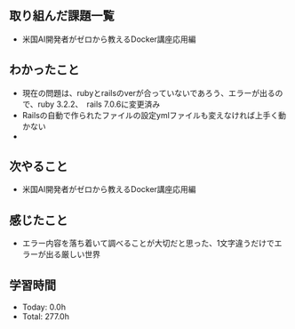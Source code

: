 ## 取り組んだ課題一覧
- 米国AI開発者がゼロから教えるDocker講座応用編
## わかったこと
- 現在の問題は、rubyとrailsのverが合っていないであろう、エラーが出るので、ruby 3.2.2、　rails 7.0.6に変更済み
- Railsの自動で作られたファイルの設定ymlファイルも変えなければ上手く動かない
- 
## 次やること
- 米国AI開発者がゼロから教えるDocker講座応用編
## 感じたこと
- エラー内容を落ち着いて調べることが大切だと思った、1文字違うだけでエラーが出る厳しい世界
## 学習時間
- Today: 0.0h
- Total: 277.0h
